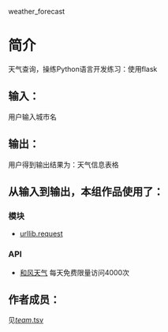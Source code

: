 weather_forecast
# 简介 
天气查询，操练Python语言开发练习：使用flask
## 输入：
用户输入城市名
## 输出：
用户得到输出结果为：天气信息表格
## 从输入到输出，本组作品使用了：
### 模块
* [urllib.request](https://github.com/python-visualization/folium)
### API
* [和风天气](https://www.heweather.com//)
每天免费限量访问4000次
## 作者成员：
见[_team_.tsv](_team_/_team_.tsv)
